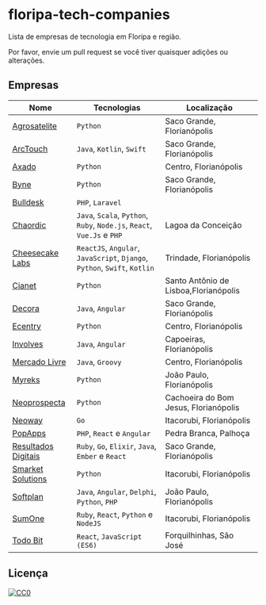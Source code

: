 # floripa-tech-companies
Lista de empresas de tecnologia em Floripa e região.

Por favor, envie um pull request se você tiver quaisquer adições ou alterações.

## Empresas

Nome | Tecnologias | Localização
---- | ----------- | -----------
[Agrosatelite](http://agrosatelite.com.br/pt/home/) | `Python` | Saco Grande, Florianópolis
[ArcTouch](https://arctouch.com/) | `Java`, `Kotlin`, `Swift` | Saco Grande, Florianópolis
[Axado](https://www.axado.com.br/) | `Python` | Centro, Florianópolis
[Byne](http://www.byne.com.br/) | `Python` | Saco Grande, Florianópolis
[Bulldesk](https://bulldesk.com.br/) | `PHP`, `Laravel`
[Chaordic](https://www.chaordic.com.br/) | `Java`, `Scala`, `Python`, `Ruby`, `Node.js`, `React`, `Vue.Js` e `PHP` | Lagoa da Conceição
[Cheesecake Labs](https://cheesecakelabs.com/) | `ReactJS`, `Angular`, `JavaScript`, `Django`, `Python`, `Swift`, `Kotlin` | Trindade, Florianópolis
[Cianet](https://www.cianet.com.br/) | `Python` | Santo Antônio de Lisboa,Florianópolis
[Decora](https://home.decoracontent.com) | `Java`, `Angular` | Saco Grande, Florianópolis
[Ecentry](http://ecentry.com/) | `Python` | Centro, Florianópolis
[Involves](https://www.involves.com.br/pt) | `Java`, `Angular` | Capoeiras, Florianópolis
[Mercado Livre](https://www.mercadolivre.com.br/) | `Java`, `Groovy` | Centro, Florianópolis
[Myreks](https://www.myreks.com/v3/) | `Python` | João Paulo, Florianópolis
[Neoprospecta](https://neoprospecta.com/) | `Python` | Cachoeira do Bom Jesus, Florianópolis
[Neoway](https://www.neoway.com.br/) | `Go` | Itacorubi, Florianópolis
[PopApps](https://www.popapps.com.br/) | `PHP`, `React` e `Angular` | Pedra Branca, Palhoça
[Resultados Digitais](https://resultadosdigitais.com.br/) | `Ruby`, `Go`, `Elixir`, `Java`, `Ember` e `React` | Saco Grande, Florianópolis
[Smarket Solutions](http://www.smarketsolutions.com.br/) | `Python` | Itacorubi, Florianópolis
[Softplan](https://www.softplan.com.br/) | `Java`, `Angular`, `Delphi`, `Python`, `PHP` | João Paulo, Florianópolis
[SumOne](http://www.sumone.com.br/) | `Ruby`, `React`, `Python` e `NodeJS` | Itacorubi, Florianópolis
[Todo Bit](http://todobit.com.br//) | `React`,  `JavaScript (ES6)` | Forquilhinhas, São José


## Licença

[![CC0](http://mirrors.creativecommons.org/presskit/buttons/88x31/svg/cc-zero.svg)](https://creativecommons.org/publicdomain/zero/1.0/)
